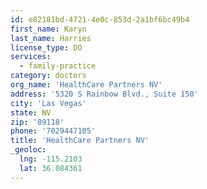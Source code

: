 ```yaml
---
id: e82181bd-4721-4e0c-853d-2a1bf6bc49b4
first_name: Karyn
last_name: Harries
license_type: DO
services:
  - family-practice
category: doctors
org_name: 'HealthCare Partners NV'
address: '5320 S Rainbow Blvd., Suite 150'
city: 'Las Vegas'
state: NV
zip: '89118'
phone: '7029447105'
title: 'HealthCare Partners NV'
_geoloc:
  lng: -115.2103
  lat: 36.084361
---
```

